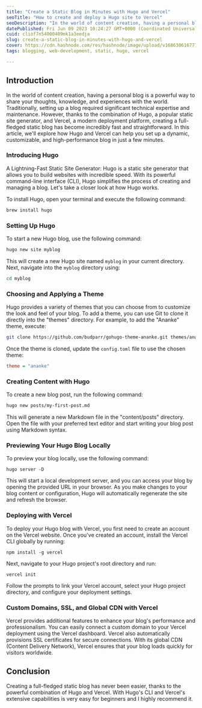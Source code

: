 ```yaml
---
title: "Create a Static Blog in Minutes with Hugo and Vercel"
seoTitle: "How to create and deploy a Hugo site to Vercel"
seoDescription: "In the world of content creation, having a personal blog is a powerful way to share your thoughts, knowledge, and experiences with the world..."
datePublished: Fri Jun 09 2023 10:24:27 GMT+0000 (Coordinated Universal Time)
cuid: cliof7n54000409mk1a3eedja
slug: create-a-static-blog-in-minutes-with-hugo-and-vercel
cover: https://cdn.hashnode.com/res/hashnode/image/upload/v1686306167776/556690c2-8967-4c9e-9b53-1e6b4c3c9219.png
tags: blogging, web-development, static, hugo, vercel

---
```


## Introduction

In the world of content creation, having a personal blog is a powerful way to share your thoughts, knowledge, and experiences with the world. Traditionally, setting up a blog required significant technical expertise and maintenance. However, thanks to the combination of Hugo, a popular static site generator, and Vercel, a modern deployment platform, creating a full-fledged static blog has become incredibly fast and straightforward. In this article, we'll explore how Hugo and Vercel can help you set up a dynamic, customizable, and high-performance blog in just a few minutes.

### Introducing Hugo

A Lightning-Fast Static Site Generator: Hugo is a static site generator that allows you to build websites with incredible speed. With its powerful command-line interface (CLI), Hugo simplifies the process of creating and managing a blog. Let's take a closer look at how Hugo works.

To install Hugo, open your terminal and execute the following command:

```bash
brew install hugo
```

### Setting Up Hugo

To start a new Hugo blog, use the following command:

```bash
hugo new site myblog
```

This will create a new Hugo site named `myblog` in your current directory. Next, navigate into the `myblog` directory using:

```bash
cd myblog
```

### Choosing and Applying a Theme

Hugo provides a variety of themes that you can choose from to customize the look and feel of your blog. To add a theme, you can use Git to clone it directly into the "themes" directory. For example, to add the "Ananke" theme, execute:

```bash
git clone https://github.com/budparr/gohugo-theme-ananke.git themes/ananke
```

Once the theme is cloned, update the `config.toml` file to use the chosen theme:

```ini
theme = "ananke"
```

### Creating Content with Hugo

To create a new blog post, run the following command:

```bash
hugo new posts/my-first-post.md
```

This will generate a new Markdown file in the "content/posts" directory. Open the file with your preferred text editor and start writing your blog post using Markdown syntax.

### Previewing Your Hugo Blog Locally

To preview your blog locally, use the following command:

```plaintext
hugo server -D
```

This will start a local development server, and you can access your blog by opening the provided URL in your browser. As you make changes to your blog content or configuration, Hugo will automatically regenerate the site and refresh the browser.

### Deploying with Vercel

To deploy your Hugo blog with Vercel, you first need to create an account on the Vercel website. Once you've created an account, install the Vercel CLI globally by running:

```plaintext
npm install -g vercel
```

Next, navigate to your Hugo project's root directory and run:

```plaintext
vercel init
```

Follow the prompts to link your Vercel account, select your Hugo project directory, and configure your deployment settings.

### Custom Domains, SSL, and Global CDN with Vercel

Vercel provides additional features to enhance your blog's performance and professionalism. You can easily connect a custom domain to your Vercel deployment using the Vercel dashboard. Vercel also automatically provisions SSL certificates for secure connections. With its global CDN (Content Delivery Network), Vercel ensures that your blog loads quickly for visitors worldwide.

## Conclusion

Creating a full-fledged static blog has never been easier, thanks to the powerful combination of Hugo and Vercel. With Hugo's CLI and Vercel's extensive capabilities is very easy for beginners and I highly recommend it.